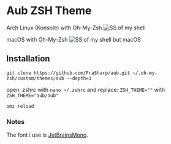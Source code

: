 # Aub ZSH Theme

Arch Linux (Konsole) with Oh-My-Zsh
![SS of my shell](https://i.imgur.com/yeCp5rk.png)

macOS with Oh-My-Zsh
![SS of my shell but macOS](https://i.imgur.com/G11BRkJ.png)

## Installation
```
git clone https://github.com/FraSharp/aub.git ~/.oh-my-zsh/custom/themes/aub --depth=1
```
open .zshrc with `nano ~/.zshrc` and replace: `ZSH_THEME=""` with `ZSH_THEME="aub/aub"`

```
omz reload
```

### Notes
The font i use is [JetBrainsMono](https://github.com/JetBrains/JetBrainsMono).
